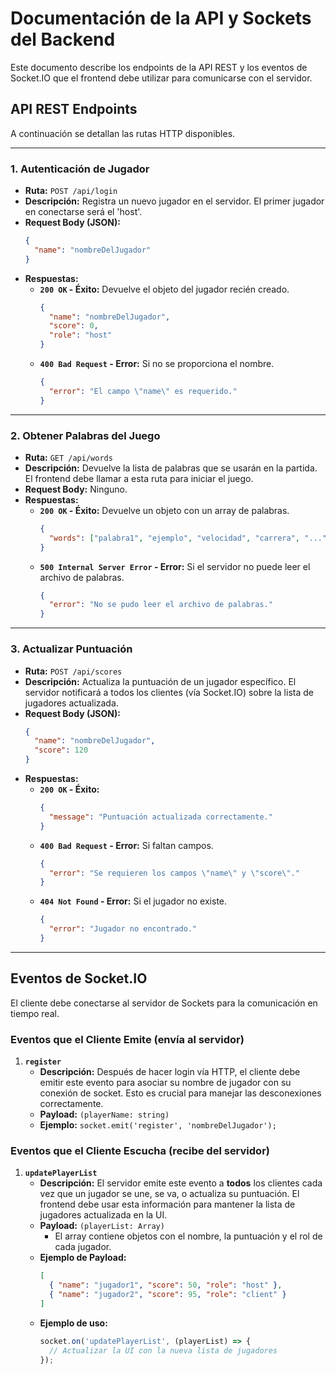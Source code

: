 # Documentación de la API y Sockets del Backend

Este documento describe los endpoints de la API REST y los eventos de Socket.IO que el frontend debe utilizar para comunicarse con el servidor.

## API REST Endpoints

A continuación se detallan las rutas HTTP disponibles.

---

### 1. Autenticación de Jugador

*   **Ruta:** `POST /api/login`
*   **Descripción:** Registra un nuevo jugador en el servidor. El primer jugador en conectarse será el 'host'.
*   **Request Body (JSON):**
    ```json
    {
      "name": "nombreDelJugador"
    }
    ```
*   **Respuestas:**
    *   **`200 OK` - Éxito:** Devuelve el objeto del jugador recién creado.
        ```json
        {
          "name": "nombreDelJugador",
          "score": 0,
          "role": "host"
        }
        ```
    *   **`400 Bad Request` - Error:** Si no se proporciona el nombre.
        ```json
        {
          "error": "El campo \"name\" es requerido."
        }
        ```

---

### 2. Obtener Palabras del Juego

*   **Ruta:** `GET /api/words`
*   **Descripción:** Devuelve la lista de palabras que se usarán en la partida. El frontend debe llamar a esta ruta para iniciar el juego.
*   **Request Body:** Ninguno.
*   **Respuestas:**
    *   **`200 OK` - Éxito:** Devuelve un objeto con un array de palabras.
        ```json
        {
          "words": ["palabra1", "ejemplo", "velocidad", "carrera", "..."]
        }
        ```
    *   **`500 Internal Server Error` - Error:** Si el servidor no puede leer el archivo de palabras.
        ```json
        {
          "error": "No se pudo leer el archivo de palabras."
        }
        ```

---

### 3. Actualizar Puntuación

*   **Ruta:** `POST /api/scores`
*   **Descripción:** Actualiza la puntuación de un jugador específico. El servidor notificará a todos los clientes (vía Socket.IO) sobre la lista de jugadores actualizada.
*   **Request Body (JSON):**
    ```json
    {
      "name": "nombreDelJugador",
      "score": 120
    }
    ```
*   **Respuestas:**
    *   **`200 OK` - Éxito:**
        ```json
        {
          "message": "Puntuación actualizada correctamente."
        }
        ```
    *   **`400 Bad Request` - Error:** Si faltan campos.
        ```json
        {
          "error": "Se requieren los campos \"name\" y \"score\"."
        }
        ```
    *   **`404 Not Found` - Error:** Si el jugador no existe.
        ```json
        {
          "error": "Jugador no encontrado."
        }
        ```

---

## Eventos de Socket.IO

El cliente debe conectarse al servidor de Sockets para la comunicación en tiempo real.

### Eventos que el Cliente Emite (envía al servidor)

1.  **`register`**
    *   **Descripción:** Después de hacer login vía HTTP, el cliente debe emitir este evento para asociar su nombre de jugador con su conexión de socket. Esto es crucial para manejar las desconexiones correctamente.
    *   **Payload:** `(playerName: string)`
    *   **Ejemplo:** `socket.emit('register', 'nombreDelJugador');`

### Eventos que el Cliente Escucha (recibe del servidor)

1.  **`updatePlayerList`**
    *   **Descripción:** El servidor emite este evento a **todos** los clientes cada vez que un jugador se une, se va, o actualiza su puntuación. El frontend debe usar esta información para mantener la lista de jugadores actualizada en la UI.
    *   **Payload:** `(playerList: Array)`
        *   El array contiene objetos con el nombre, la puntuación y el rol de cada jugador.
    *   **Ejemplo de Payload:**
        ```json
        [
          { "name": "jugador1", "score": 50, "role": "host" },
          { "name": "jugador2", "score": 95, "role": "client" }
        ]
        ```
    *   **Ejemplo de uso:**
        ```javascript
        socket.on('updatePlayerList', (playerList) => {
          // Actualizar la UI con la nueva lista de jugadores
        });
        ```